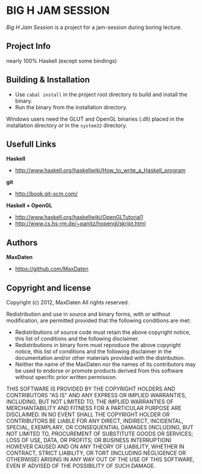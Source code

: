 BIG H JAM SESSION
=================

*Big H Jam Session* is a project for a jam-session during boring lecture.

Project Info
------------

nearly 100% Haskell (except some bindings)

Building & Installation
-----------------------

* Use `cabal install` in the project root directory to build and install the binary. 
* Run the binary from the installation directory. 

Windows users need the GLUT and OpenGL binaries (.dll) placed in the installation directory or in the `system32` directory.

Usefull Links
-------------

**Haskell**

+ http://www.haskell.org/haskellwiki/How_to_write_a_Haskell_program

**git**

+ http://book.git-scm.com/

**Haskell + OpenGL**

+ http://www.haskell.org/haskellwiki/OpenGLTutorial1
+ http://www.cs.hs-rm.de/~panitz/hopengl/skript.html

Authors
-------

**MaxDaten**

+ https://github.com/MaxDaten

Copyright and license
---------------------
Copyright (c) 2012, MaxDaten
All rights reserved.

Redistribution and use in source and binary forms, with or without modification, are permitted provided that the following conditions are met:

* Redistributions of source code must retain the above copyright notice, this list of conditions and the following disclaimer.
* Redistributions in binary form must reproduce the above copyright notice, this list of conditions and the following disclaimer 
in the documentation and/or other materials provided with the distribution.
* Neither the name of the MaxDaten nor the names of its contributors may be used to endorse or promote products derived from this software without specific prior written permission.

THIS SOFTWARE IS PROVIDED BY THE COPYRIGHT HOLDERS AND CONTRIBUTORS "AS IS" AND ANY EXPRESS OR IMPLIED WARRANTIES, INCLUDING, BUT NOT LIMITED TO, 
THE IMPLIED WARRANTIES OF MERCHANTABILITY AND FITNESS FOR A PARTICULAR PURPOSE ARE DISCLAIMED. IN NO EVENT SHALL THE COPYRIGHT HOLDER OR 
CONTRIBUTORS BE LIABLE FOR ANY DIRECT, INDIRECT, INCIDENTAL, SPECIAL, EXEMPLARY, OR CONSEQUENTIAL DAMAGES (INCLUDING, BUT NOT LIMITED TO, PROCUREMENT 
OF SUBSTITUTE GOODS OR SERVICES; LOSS OF USE, DATA, OR PROFITS; OR BUSINESS INTERRUPTION) HOWEVER CAUSED AND ON ANY THEORY OF LIABILITY, 
WHETHER IN CONTRACT, STRICT LIABILITY, OR TORT (INCLUDING NEGLIGENCE OR OTHERWISE) ARISING IN ANY WAY OUT OF THE USE OF THIS SOFTWARE, EVEN IF ADVISED OF THE POSSIBILITY OF SUCH DAMAGE.
